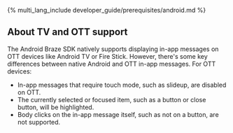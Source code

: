 {% multi_lang_include developer_guide/prerequisites/android.md %}

## About TV and OTT support

The Android Braze SDK natively supports displaying in-app messages on OTT devices like Android TV or Fire Stick. However, there's some key differences between native Android and OTT in-app messages. For OTT devices:

- In-app messages that require touch mode, such as slideup, are disabled on OTT.
- The currently selected or focused item, such as a button or close button, will be highlighted.
- Body clicks on the in-app message itself, such as not on a button, are not supported.
